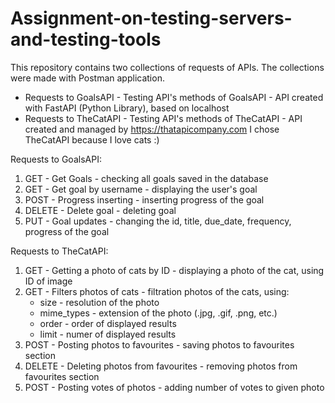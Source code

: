 # Assignment-on-testing-servers-and-testing-tools
This repository contains two collections of requests of APIs. The collections were made with Postman application.
  - Requests to GoalsAPI - Testing API's methods of GoalsAPI - API created with FastAPI (Python Library), based on localhost
  - Requests to TheCatAPI - Testing API's methods of TheCatAPI - API created and managed by https://thatapicompany.com
I chose TheCatAPI because I love cats :)

Requests to GoalsAPI: 
  1. GET - Get Goals - checking all goals saved in the database
  2. GET - Get goal by username - displaying the user's goal
  3. POST - Progress inserting - inserting progress of the goal
  4. DELETE - Delete goal - deleting goal
  5. PUT - Goal updates - changing the id, title, due_date, frequency, progress of the goal

Requests to TheCatAPI:
  1. GET - Getting a photo of cats by ID - displaying a photo of the cat, using ID of image
  2. GET - Filters photos of cats - filtration photos of the cats, using:
       - size - resolution of the photo
       - mime_types - extension of the photo (.jpg, .gif, .png, etc.)
       - order - order of displayed results
       - limit - numer of displayed results
  3. POST - Posting photos to favourites - saving photos to favourites section
  4. DELETE - Deleting photos from favourites - removing photos from favourites section
  5. POST - Posting votes of photos - adding number of votes to given photo
